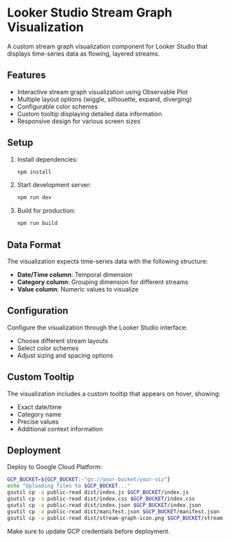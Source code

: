 # Looker Studio Stream Graph Visualization

A custom stream graph visualization component for Looker Studio that displays time-series data as flowing, layered streams.

## Features

- Interactive stream graph visualization using Observable Plot
- Multiple layout options (wiggle, silhouette, expand, diverging)
- Configurable color schemes
- Custom tooltip displaying detailed data information
- Responsive design for various screen sizes

## Setup

1. Install dependencies:
   ```bash
   npm install
   ```

2. Start development server:
   ```bash
   npm run dev
   ```

3. Build for production:
   ```bash
   npm run build
   ```

## Data Format

The visualization expects time-series data with the following structure:
- **Date/Time column**: Temporal dimension
- **Category column**: Grouping dimension for different streams
- **Value column**: Numeric values to visualize

## Configuration

Configure the visualization through the Looker Studio interface:
- Choose different stream layouts
- Select color schemes
- Adjust sizing and spacing options

## Custom Tooltip

The visualization includes a custom tooltip that appears on hover, showing:
- Exact date/time
- Category name
- Precise values
- Additional context information

## Deployment

Deploy to Google Cloud Platform:
```bash
GCP_BUCKET=${GCP_BUCKET:-"gs://your-bucket/your-viz"}
echo "Uploading files to $GCP_BUCKET..."
gsutil cp -a public-read dist/index.js $GCP_BUCKET/index.js
gsutil cp -a public-read dist/index.css $GCP_BUCKET/index.css
gsutil cp -a public-read dist/index.json $GCP_BUCKET/index.json
gsutil cp -a public-read dist/manifest.json $GCP_BUCKET/manifest.json
gsutil cp -a public-read dist/stream-graph-icon.png $GCP_BUCKET/stream-graph-icon.png
```

Make sure to update GCP credentials before deployment.